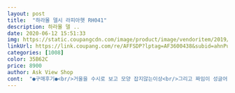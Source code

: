 ```yaml
---
layout: post 
title:  "하라몰 델시 라피아햇 RH041" 
description: 하라몰 델 ..
date: 2020-06-12 15:51:33 
img: https://static.coupangcdn.com/image/product/image/vendoritem/2019/07/15/4720942726/4bb032ff-8be2-437c-917e-d183675ba5b1.jpg 
linkUrl: https://link.coupang.com/re/AFFSDP?lptag=AF3600438&subid=ahnPublicAsk&pageKey=216528782&itemId=665790696&vendorItemId=4720942726&traceid=V0-113-0d1067bda5fe7858 
categories: [1008] 
color: 35B62C 
price: 8900 
author: Ask View Shop 
cont:  "●구매후기●<br/>거울을 수시로 보고 모양 잡지않는이상<br/>그리고 짜임이 성글어서 햇빛도 많이 들어와요.<br/><br/>기본 스타일의 밀짚모자입니다<br/>답답해서 쓸까 싶기도 한데 그래도 피부를<br/>메인사진은 약간 벙거지같은 느낌이 나는데 챙 넓은 기본 밀짚이에요 해가 강해서 걸을때 쓰려고 샀어요 만족합니다<br/>모양 잘 잡아서 쓰면 이쁘긴 합니다.<br/><br/>모양 잡기가 어려워요<br/>밖에서 쓰다보면 금새 모양이 일그러지는데<br/>상세설명의 모델이 쓴 모양을 유지하기가 어렵네요.<br/><br/>얼굴에 거뭇거뭇 잡티들이 올라오더라구요.<br/><br/>위해서 착용해 보려 합니다.<br/><br/>해서 썬크림만 바르고 다녔는데<br/>해서 해가리기로 이용하려고 구매했네요.<br/><br/>햇볕을너무 좋아하는 사람입니다.<br/><br/>" 
---
```


